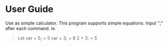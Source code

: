 # User Guide
Use as simple calculator. This program supports simple equations. Input ";" after each command. 
ie.
> Let var = 5;
= 5
> var + 3;
= 8
> 2 + 3;
= 5
